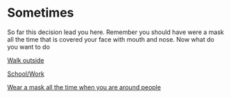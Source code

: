# Sometimes
So far this decision lead you here. Remember you should have were a mask all the time that is covered your face with mouth and nose. Now what do you want to do

[Walk outside](sick.md)

[School/Work](sick.md)

[Wear a mask all the time when you are around people](awesome.md)